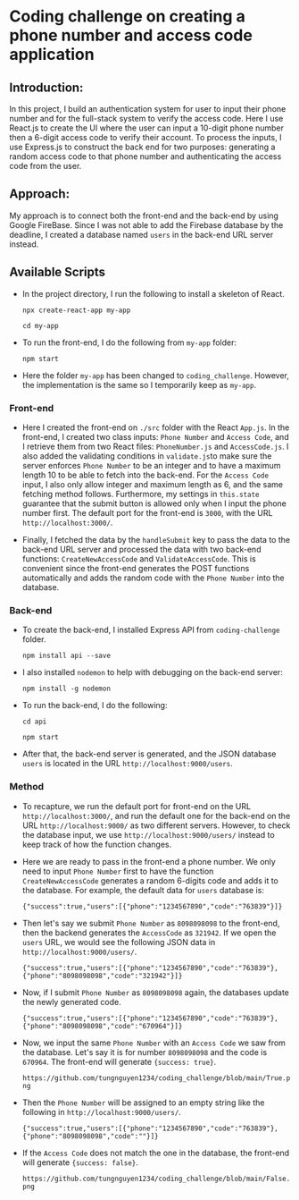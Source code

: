 # Coding challenge on creating a phone number and access code application

## Introduction:

In this project, I build an authentication system for user to input their phone number and for the full-stack system to verify the access code. Here I use React.js to create the UI where the user can input a 10-digit phone number then a 6-digit access code to verify their account. To process the inputs, I use Express.js to construct the back end for two purposes: generating a random access code to that phone number and authenticating the access code from the user.


## Approach:

My approach is to connect both the front-end and the back-end by using Google FireBase. Since I was not able to add the Firebase database by the deadline, I created a database named `users` in the back-end URL server instead. 


## Available Scripts

- In the project directory, I run the following to install a skeleton of React.

  `npx create-react-app my-app`

  `cd my-app`


- To run the front-end, I do the following from `my-app` folder:
  
  `npm start`

- Here the folder `my-app` has been changed to `coding_challenge`. However, the implementation is the same so I temporarily keep as `my-app`.

### Front-end
- Here I created the front-end on `./src` folder with the React `App.js`. In the front-end, 
  I created two class inputs: `Phone Number` and `Access Code`, and I retrieve them 
  from two React files: `PhoneNumber.js` and `AccessCode.js`. I also added the validating conditions
  in `validate.js`to make sure the server enforces `Phone Number` to be an integer and to have a maximum length 10 
  to be able to fetch into the back-end. For the `Access Code` input,
  I also only allow integer and maximum length as 6, and the same fetching method follows. Furthermore, 
  my settings in `this.state` guarantee that the submit button is allowed only when I input the phone number first.
  The default port for the front-end is `3000`, with the URL `http://localhost:3000/`.

- Finally, I fetched the data by the `handleSubmit` key to pass the data to the back-end URL server and 
  processed the data with two back-end functions: `CreateNewAccessCode` and `ValidateAccessCode`. This
  is convenient since the front-end generates the POST functions automatically and adds the random code with
  the `Phone Number` into the database.


### Back-end
- To create the back-end, I installed Express API from `coding-challenge` folder. 

  `npm install api --save`

- I also installed `nodemon` to help with debugging on the back-end server:

  `npm install -g nodemon`

- To run the back-end, I do the following:

  `cd api`

  `npm start`

- After that, the back-end server is generated, and the JSON database `users` is located in the URL `http://localhost:9000/users`.




### Method
- To recapture, we run the default port for front-end on the URL `http://localhost:3000/`, 
  and run the default one for the back-end on the URL `http://localhost:9000/` as two different servers.
  However, to check the database input, we use  `http://localhost:9000/users/` instead to keep track 
  of how the function changes.

- Here we are ready to pass in the front-end a phone number. We only need to input `Phone Number` first to have the function
  `CreateNewAccessCode` generates a random 6-digits code and adds it to the database. For example, the default data for 
  `users` database is:

   ``{"success":true,"users":[{"phone":"1234567890","code":"763839"}]}``


- Then let's say we submit `Phone Number` as `8098098098` to the front-end, then the backend generates the `AccessCode` as `321942`.
  If we open the `users` URL, we would see the following JSON data in `http://localhost:9000/users/`.

  ``{"success":true,"users":[{"phone":"1234567890","code":"763839"},{"phone":"8098098098","code":"321942"}]}``



- Now, if I submit `Phone Number` as `8098098098` again, the databases update the newly generated code.

  ``{"success":true,"users":[{"phone":"1234567890","code":"763839"},{"phone":"8098098098","code":"670964"}]}``



- Now, we input the same `Phone Number` with an `Access Code` we saw from the database. Let's say it is for 
  number `8098098098` and the code is `670964`. The front-end will generate `{success: true}`.

  ``https://github.com/tungnguyen1234/coding_challenge/blob/main/True.png``



- Then the `Phone Number` will be assigned to an empty string like the following in `http://localhost:9000/users/`.

  ``{"success":true,"users":[{"phone":"1234567890","code":"763839"},{"phone":"8098098098","code":""}]}``



- If the `Access Code` does not match the one in the database, the front-end will generate `{success: false}`.

  ``https://github.com/tungnguyen1234/coding_challenge/blob/main/False.png`` 

